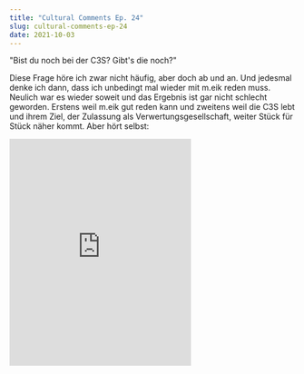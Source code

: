 ```yaml
---
title: "Cultural Comments Ep. 24"
slug: cultural-comments-ep-24
date: 2021-10-03
---
```



"Bist du noch bei der C3S? Gibt's die noch?"

Diese Frage höre ich zwar nicht häufig, aber doch ab und an. Und jedesmal
denke ich dann, dass ich unbedingt mal wieder mit m.eik reden muss. Neulich war es wieder soweit und das Ergebnis ist
gar nicht schlecht geworden. Erstens weil m.eik gut reden kann und zweitens weil die C3S lebt und ihrem Ziel, der
Zulassung als Verwertungsgesellschaft, weiter Stück für Stück näher kommt. Aber hört selbst:

<iframe title="Podlove Web Player: Cultural Comments – Der C3S-Podcast - CC024 Corona, Generalversammlung, Welchsel in der Geschäftsführung, Geschäftsaufsicht, Stand der Zulassung" width="320" height="400" src="https://podcast.c3s.cc/wp-content/plugins/podlove-podcasting-plugin-for-wordpress/lib/modules/podlove_web_player/player_v4/dist/share.html?episode=https%3A%2F%2Fpodcast.c3s.cc%2F%3Fpodlove_player4%3D56" frameborder="0" scrolling="no" tabindex="0" loading="lazy"></iframe>

